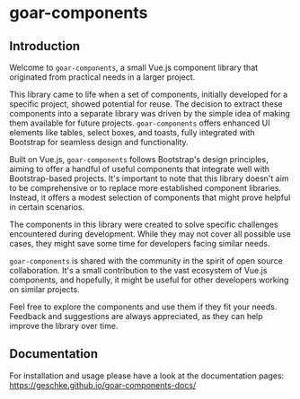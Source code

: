 
# goar-components

## Introduction

Welcome to `goar-components`, a small Vue.js component library that originated from practical needs in a larger project.

This library came to life when a set of components, initially developed for a specific project, showed potential for reuse. The decision to extract these components into a separate library was driven by the simple idea of making them available for future projects.
`goar-components` offers enhanced UI elements like tables, select boxes, and toasts, fully integrated with Bootstrap for seamless design and functionality.

Built on Vue.js, `goar-components` follows Bootstrap's design principles, aiming to offer a handful of useful components that integrate well with Bootstrap-based projects. It's important to note that this library doesn't aim to be comprehensive or to replace more established component libraries. Instead, it offers a modest selection of components that might prove helpful in certain scenarios.

The components in this library were created to solve specific challenges encountered during development. While they may not cover all possible use cases, they might save some time for developers facing similar needs.

`goar-components` is shared with the community in the spirit of open source collaboration. It's a small contribution to the vast ecosystem of Vue.js components, and hopefully, it might be useful for other developers working on similar projects.

Feel free to explore the components and use them if they fit your needs. Feedback and suggestions are always appreciated, as they can help improve the library over time.

## Documentation

For installation and usage please have a look at the documentation pages: https://geschke.github.io/goar-components-docs/
